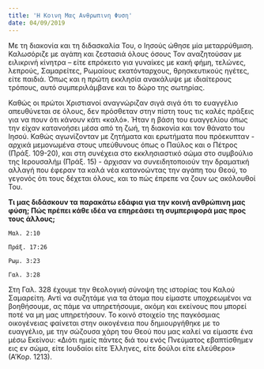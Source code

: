 ```yaml
---
title: 'Η Κοινη Μας Ανθρωπινη Φυση'
date: 04/09/2019
---
```


Με τη διακονία και τη διδασκαλία Του, ο Ιησούς ώθησε μία μεταρρύθμιση. Καλωσόριζε με αγάπη και ζεστασιά όλους όσους Τον αναζητούσαν με ειλικρινή κίνητρα – είτε επρόκειτο για γυναίκες με κακή φήμη, τελώνες, λεπρούς, Σαμαρείτες, Ρωμαίους εκατόνταρχους, θρησκευτικούς ηγέτες, είτε παιδιά. Όπως και η πρώτη εκκλησία ανακάλυψε με ιδιαίτερους τρόπους, αυτό συμπεριλάμβανε και το δώρο της σωτηρίας. 

Καθώς οι πρώτοι Χριστιανοί αναγνώριζαν σιγά σιγά ότι το ευαγγέλιο απευθύνεται σε όλους, δεν πρόσθεταν στην πίστη τους τις καλές πράξεις για να πουν ότι κάνουν κάτι «καλό». Ήταν η βάση του ευαγγελίου όπως την είχαν κατανοήσει μέσα από τη ζωή, τη διακονία και τον θάνατο του Ιησού. Καθώς αγωνίζονταν με ζητήματα και ερωτήματα που πρόεκυπταν - αρχικά μεμονωμένα στους υπεύθυνους όπως ο Παύλος και ο Πέτρος (Πράξ. 109-20), και στη συνέχεια στο εκκλησιαστικό σώμα στο συμβούλιο της Ιερουσαλήμ (Πράξ. 15) - άρχισαν να συνειδητοποιούν την δραματική αλλαγή που έφεραν τα καλά νέα κατανοώντας την αγάπη του Θεού, το γεγονός ότι τους δέχεται όλους, και το πώς έπρεπε να ζουν ως ακόλουθοί Του.

**Τι μας διδάσκουν τα παρακάτω εδάφια για την κοινή ανθρώπινη μας φύση; Πώς πρέπει κάθε ιδέα να επηρεάσει τη συμπεριφορά μας προς τους άλλους;**

`Μαλ. 2:10`

`Πράξ. 17:26`

`Ρωμ. 3:23`

`Γαλ. 3:28`

Στη Γαλ. 328 έχουμε την θεολογική σύνοψη της ιστορίας του Καλού Σαμαρείτη. Αντί να συζητάμε για τα άτομα που είμαστε υποχρεωμένοι να βοηθήσουμε, ας πάμε να υπηρετήσουμε, ακόμη και εκείνους που μπορεί ποτέ να μη μας υπηρετήσουν. Το κοινό στοιχείο της παγκόσμιας οικογένειας φαίνεται στην οικογένεια που δημιουργήθηκε με το ευαγγέλιο, με την σώζουσα χάρη του Θεού που μας καλεί να είμαστε ένα μέσω Εκείνου: «Διότι ημείς πάντες διά του ενός Πνεύματος εβαπτίσθημεν εις εν σώμα, είτε Ιουδαίοι είτε Έλληνες, είτε δούλοι είτε ελεύθεροι» (Α’Κορ. 1213).